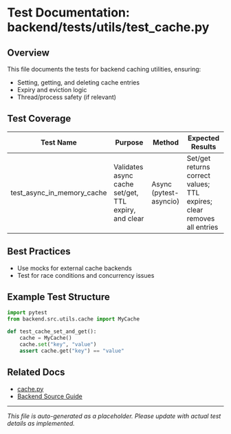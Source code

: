 # Test Documentation: backend/tests/utils/test_cache.py

## Overview

This file documents the tests for backend caching utilities, ensuring:

- Setting, getting, and deleting cache entries
- Expiry and eviction logic
- Thread/process safety (if relevant)

## Test Coverage

| Test Name                   | Purpose                                      | Method                  | Expected Results                                                                 |
|-----------------------------|----------------------------------------------|-------------------------|----------------------------------------------------------------------------------|
| test_async_in_memory_cache  | Validates async cache set/get, TTL expiry, and clear | Async (pytest-asyncio)  | Set/get returns correct values; TTL expires; clear removes all entries            |

## Best Practices

- Use mocks for external cache backends
- Test for race conditions and concurrency issues

## Example Test Structure

```python
import pytest
from backend.src.utils.cache import MyCache

def test_cache_set_and_get():
    cache = MyCache()
    cache.set("key", "value")
    assert cache.get("key") == "value"
```

## Related Docs

- [cache.py](../../backend/src/utils/cache.py.md)
- [Backend Source Guide](../../backend-source-guide.md)

---

*This file is auto-generated as a placeholder. Please update with actual test details as implemented.*
